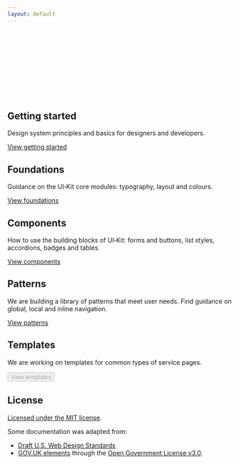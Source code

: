 ```yaml
---
layout: default
---
```


<svg role="img" title="Hero image" aria-labelledby="design_hero-title">
  <title id="design_hero-title" lang="en">Design Guide hero image</title>
  <use xlink:href="/assets/spritesheet.svg#design_hero"/>
</svg>

## Getting started

Design system principles and basics for designers and developers.

<a href="/getting-started/" role="button">View getting started</a>

## Foundations

Guidance on the UI&#8209;Kit core modules: typography, layout and colours.

<a href="/foundations/" role="button">View foundations</a>

## Components

How to use the building blocks of UI‑Kit: forms and buttons, list styles, accordions, badges and tables.

<a href="/components/" role="button">View components</a>

## Patterns

We are building a library of patterns that meet user needs. Find guidance on global, local and inline navigation.

<a href="" role="button">View patterns</a>

## Templates

We are working on templates for common types of service pages.

<button disabled>View templates</button>

## License

<a href="(https://github.com/AusDTO/gov-au-ui-kit/blob/master/LICENSE" rel="external">Licensed under the MIT license</a>.

Some documentation was adapted from:
- <A href="https://standards.usa.gov/" rel="external">Draft U.S. Web Design Standards</a>
- <a href="http://govuk-elements.herokuapp.com/" rel="external">GOV.UK elements</a> through the <a href="https://www.nationalarchives.gov.uk/doc/open-government-licence/version/3/" rel="external">Open Government License v3.0</a>.
